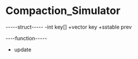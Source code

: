 # Compaction_Simulator

-----struct-----
-int key[]
+vector<int> key
+sstable prev

----function-----
+ update

